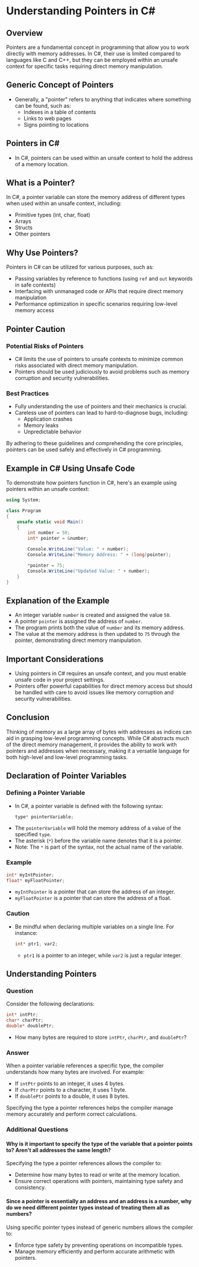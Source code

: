 # Understanding Pointers in C#

## Overview

Pointers are a fundamental concept in programming that allow you to work directly with memory addresses. In C#, their use is limited compared to languages like C and C++, but they can be employed within an unsafe context for specific tasks requiring direct memory manipulation.

## Generic Concept of Pointers

- Generally, a "pointer" refers to anything that indicates where something can be found, such as:
  - Indexes in a table of contents
  - Links to web pages
  - Signs pointing to locations

## Pointers in C#

- In C#, pointers can be used within an unsafe context to hold the address of a memory location.

## What is a Pointer?

In C#, a pointer variable can store the memory address of different types when used within an unsafe context, including:
- Primitive types (int, char, float)
- Arrays
- Structs
- Other pointers

## Why Use Pointers?

Pointers in C# can be utilized for various purposes, such as:
- Passing variables by reference to functions (using `ref` and `out` keywords in safe contexts)
- Interfacing with unmanaged code or APIs that require direct memory manipulation
- Performance optimization in specific scenarios requiring low-level memory access

## Pointer Caution

### Potential Risks of Pointers

- C# limits the use of pointers to unsafe contexts to minimize common risks associated with direct memory manipulation.
- Pointers should be used judiciously to avoid problems such as memory corruption and security vulnerabilities.

### Best Practices

- Fully understanding the use of pointers and their mechanics is crucial.
- Careless use of pointers can lead to hard-to-diagnose bugs, including:
  - Application crashes
  - Memory leaks
  - Unpredictable behavior

By adhering to these guidelines and comprehending the core principles, pointers can be used safely and effectively in C# programming.

## Example in C# Using Unsafe Code

To demonstrate how pointers function in C#, here's an example using pointers within an unsafe context:

```csharp
using System;

class Program
{
    unsafe static void Main()
    {
        int number = 50;
        int* pointer = &number;

        Console.WriteLine("Value: " + number);
        Console.WriteLine("Memory Address: " + (long)pointer);

        *pointer = 75;
        Console.WriteLine("Updated Value: " + number);
    }
}
```

## Explanation of the Example

- An integer variable `number` is created and assigned the value `50`.
- A pointer `pointer` is assigned the address of `number`.
- The program prints both the value of `number` and its memory address.
- The value at the memory address is then updated to `75` through the pointer, demonstrating direct memory manipulation.

## Important Considerations

- Using pointers in C# requires an unsafe context, and you must enable unsafe code in your project settings.
- Pointers offer powerful capabilities for direct memory access but should be handled with care to avoid issues like memory corruption and security vulnerabilities.

## Conclusion

Thinking of memory as a large array of bytes with addresses as indices can aid in grasping low-level programming concepts. While C# abstracts much of the direct memory management, it provides the ability to work with pointers and addresses when necessary, making it a versatile language for both high-level and low-level programming tasks.

## Declaration of Pointer Variables

### Defining a Pointer Variable

- In C#, a pointer variable is defined with the following syntax:
  ```csharp
  type* pointerVariable;
  ```
- The `pointerVariable` will hold the memory address of a value of the specified `type`.
- The asterisk (`*`) before the variable name denotes that it is a pointer.
- Note: The `*` is part of the syntax, not the actual name of the variable.

### Example

```csharp
int* myIntPointer;
float* myFloatPointer;
```

- `myIntPointer` is a pointer that can store the address of an integer.
- `myFloatPointer` is a pointer that can store the address of a float.

### Caution

- Be mindful when declaring multiple variables on a single line. For instance:
  ```csharp
  int* ptr1, var2;
  ```
  - `ptr1` is a pointer to an integer, while `var2` is just a regular integer.

## Understanding Pointers

### Question

Consider the following declarations:

```csharp
int* intPtr;
char* charPtr;
double* doublePtr;
```

- How many bytes are required to store `intPtr`, `charPtr`, and `doublePtr`?

### Answer

When a pointer variable references a specific type, the compiler understands how many bytes are involved. For example:
- If `intPtr` points to an integer, it uses 4 bytes.
- If `charPtr` points to a character, it uses 1 byte.
- If `doublePtr` points to a double, it uses 8 bytes.

Specifying the type a pointer references helps the compiler manage memory accurately and perform correct calculations.

### Additional Questions

#### Why is it important to specify the type of the variable that a pointer points to? Aren't all addresses the same length?

Specifying the type a pointer references allows the compiler to:
- Determine how many bytes to read or write at the memory location.
- Ensure correct operations with pointers, maintaining type safety and consistency.

#### Since a pointer is essentially an address and an address is a number, why do we need different pointer types instead of treating them all as numbers?

Using specific pointer types instead of generic numbers allows the compiler to:
- Enforce type safety by preventing operations on incompatible types.
- Manage memory efficiently and perform accurate arithmetic with pointers.
